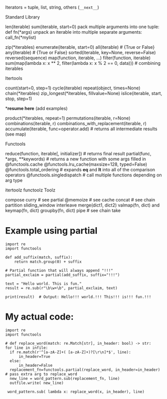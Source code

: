Iterators = tuple, list, string, others (`__next__`)

Standard Library


len(iterable)
sum(iterable, start=0)
pack multiple arguments into one tuple: def fn(*args)
unpack an iterable into multiple separate arguments: call_fn(*mylist)

zip(*iterables)
enumerate(iterable, start=0)
all(iterable) # {True or False}
any(iterable) # {True or False}
sorted(iterable, key=None, reverse=False)
reversed(sequence)
map(function, iterable, ...)
filter(function, iterable)
sum(map(lambda x: x ** 2, filter(lambda x: x % 2 == 0, data))) # combining iterables

Itertools

count(start=0, step=1)
cycle(iterable)
repeat(object, times=None)
chain(*iterables)
zip_longest(*iterables, fillvalue=None)
islice(iterable, start, stop, step=1)

***resume here** (add examples)

product(*iterables, repeat=1)
permutations(iterable, r=None)
combinations(iterable, r)
combinations_with_replacement(iterable, r)
accumulate(iterable, func=operator.add) # returns all intermediate results
  (see map)

Functools

reduce(function, iterable[, initializer]) # returns final result
partial(func, *args, **keywords) # returns a new function with some args filled in
@functools.cache
@functools.lru_cache(maxsize=128, typed=False)
@functools.total_ordering # expands __eq__ and __lt__ into all of the comparison operators
@functools.singledispatch # call multiple functions depending on arg type

itertoolz
functoolz
Toolz

compose
curry # see partial
@memoize # see cache
concat # see chain
partition
sliding_window
interleave
merge(dict1, dict2)
valmap(fn, dict) and keymap(fn, dict)
groupby(fn, dict)
pipe # see chain
take



# Example using partial
```
import re
import functools

def add_suffix(match, suffix):
    return match.group(0) + suffix

# Partial function that will always append "!!!"
partial_exclaim = partial(add_suffix, suffix="!!!")

text = "Hello world. This is fun."
result = re.sub(r"\b\w+\b", partial_exclaim, text)

print(result)  # Output: Hello!!! world.!!! This!!! is!!! fun.!!!
```

# My actual code:
```
import re
import functools

# def replace_word(match: re.Match[str], in_header: bool) -> str:
for line in infile:
  if re.match(r'^[a-zA-Z]+( [a-zA-Z]+)?[\r\n]*$', line):
      in_header=True
  else:
      in_header=False
  replacement_fn=functools.partial(replace_word, in_header=in_header) # pass extra arg to replace_word
  new_line = word_pattern.sub(replacement_fn, line)
  outfile.write( new_line)

 word_pattern.sub( lambda x: replace_word(x, in_header), line)
